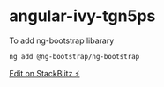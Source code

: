 # angular-ivy-tgn5ps

To add ng-bootstrap libarary

`ng add @ng-bootstrap/ng-bootstrap`

[Edit on StackBlitz ⚡️](https://stackblitz.com/edit/angular-ivy-tgn5ps)